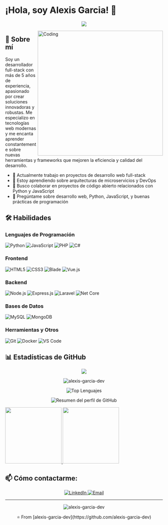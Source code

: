 # ¡Hola, soy Alexis Garcia! 👋

<p align="center">
  <img src="https://readme-typing-svg.herokuapp.com/?lines=Full-stack+Developer;5%2B+years+of+coding+experience;Always+learning+new+things&font=Fira%20Code&center=true&width=440&height=45&color=f75c7e&vCenter=true&size=22">
</p>

<img align="right" alt="Coding" width="400" src="https://media.giphy.com/media/qgQUggAC3Pfv687qPC/giphy.gif">

## 🚀 Sobre mí
Soy un desarrollador full-stack con más de 5 años de experiencia, apasionado por crear soluciones innovadoras y robustas. Me especializo en tecnologías web modernas y me encanta aprender constantemente sobre nuevas herramientas y frameworks que mejoren la eficiencia y calidad del desarrollo.

- 🔭 Actualmente trabajo en proyectos de desarrollo web full-stack
- 🌱 Estoy aprendiendo sobre arquitecturas de microservicios y DevOps
- 👯 Busco colaborar en proyectos de código abierto relacionados con Python y JavaScript
- 💬 Pregúntame sobre desarrollo web, Python, JavaScript, y buenas prácticas de programación

## 🛠 Habilidades

### Lenguajes de Programación
![Python](https://img.shields.io/badge/-Python-3776AB?style=for-the-badge&logo=python&logoColor=white)
![JavaScript](https://img.shields.io/badge/-JavaScript-F7DF1E?style=for-the-badge&logo=javascript&logoColor=black)
![PHP](https://img.shields.io/badge/-PHP-777BB4?style=for-the-badge&logo=php&logoColor=white)
![C#](https://img.shields.io/badge/-C%23-239120?style=for-the-badge&logo=c-sharp&logoColor=white)

### Frontend
![HTML5](https://img.shields.io/badge/-HTML5-E34F26?style=for-the-badge&logo=html5&logoColor=white)
![CSS3](https://img.shields.io/badge/-CSS3-1572B6?style=for-the-badge&logo=css3&logoColor=white)
![Blade](https://img.shields.io/badge/-Blade-FF2D20?style=for-the-badge&logo=laravel&logoColor=white)
![Vue.js](https://img.shields.io/badge/-Vue.js-4FC08D?style=for-the-badge&logo=vue.js&logoColor=white)

### Backend
![Node.js](https://img.shields.io/badge/-Node.js-339933?style=for-the-badge&logo=node.js&logoColor=white)
![Express.js](https://img.shields.io/badge/-Express.js-000000?style=for-the-badge&logo=express&logoColor=white)
![Laravel](https://img.shields.io/badge/-Laravel-FF2D20?style=for-the-badge&logo=laravel&logoColor=white)
![Net Core](https://img.shields.io/badge/-.NET%20Core-512BD4?style=for-the-badge&logo=.net&logoColor=white)

### Bases de Datos
![MySQL](https://img.shields.io/badge/-MySQL-4479A1?style=for-the-badge&logo=mysql&logoColor=white)
![MongoDB](https://img.shields.io/badge/-MongoDB-47A248?style=for-the-badge&logo=mongodb&logoColor=white)

### Herramientas y Otros
![Git](https://img.shields.io/badge/-Git-F05032?style=for-the-badge&logo=git&logoColor=white)
![Docker](https://img.shields.io/badge/-Docker-2496ED?style=for-the-badge&logo=docker&logoColor=white)
![VS Code](https://img.shields.io/badge/-VS%20Code-007ACC?style=for-the-badge&logo=visual-studio-code&logoColor=white)

## 📊 Estadísticas de GitHub

<p align="center">
  <img src="https://github-readme-stats.vercel.app/api?username=alexis-garcia-dev&show_icons=true&theme=algolia&include_all_commits=true&count_private=true" />
</p>

<p align="center">
  <img src="https://github-readme-streak-stats.herokuapp.com/?user=alexis-garcia-dev&theme=radical" alt="alexis-garcia-dev" />
</p>

<p align="center">
  <img src="https://github-readme-stats.vercel.app/api/top-langs/?username=alexis-garcia-dev&layout=compact&theme=radical" alt="Top Lenguajes" />
</p>

<p align="center">
  <img src="https://github-profile-summary-cards.vercel.app/api/cards/profile-details?username=alexis-garcia-dev&theme=radical" alt="Resumen del perfil de GitHub" />
</p>
<a href="https://github.com/AVS1508">
  <img height="180em" src="https://github-readme-stats-eight-theta.vercel.app/api?username=alexis-garcia-dev&show_icons=true&theme=algolia&include_all_commits=true&count_private=true"/>
  <img height="180em" src="https://github-readme-stats-eight-theta.vercel.app/api/top-langs/?username=alexis-garcia-dev&layout=compact&langs_count=8&theme=algolia"/>
</a>


## 📫 Cómo contactarme:

<p align="center">
  <a href="https://www.linkedin.com/in/alexis-garcia-444639150/">
    <img src="https://img.shields.io/badge/-LinkedIn-0077B5?style=for-the-badge&logo=linkedin&logoColor=white" alt="LinkedIn" />
  </a>
  <a href="mailto:alexis.garcia170698@gmail.com">
    <img src="https://img.shields.io/badge/-Email-D14836?style=for-the-badge&logo=gmail&logoColor=white" alt="Email" />
  </a>
</p>

---

<p align="center">
  <img src="https://komarev.com/ghpvc/?username=alexis-garcia-dev&label=Profile%20views&color=0e75b6&style=flat" alt="alexis-garcia-dev" />
</p>

<p align="center">
  ⭐️ From [alexis-garcia-dev](https://github.com/alexis-garcia-dev)
</p>
